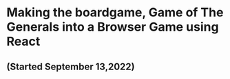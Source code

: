 # Making the boardgame, Game of The Generals into a Browser Game using React 

## (Started September 13,2022)
